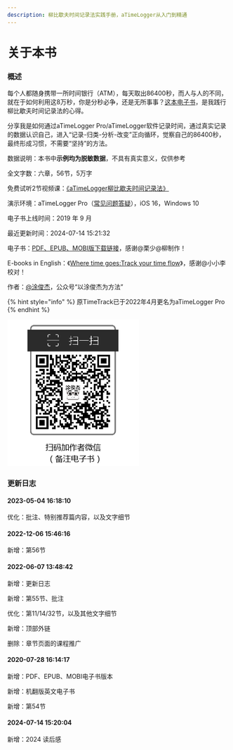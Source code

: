 ```yaml
---
description: 柳比歇夫时间记录法实践手册，aTimeLogger从入门到精通
---
```


# 关于本书

### 概述

每个人都随身携带一所时间银行（ATM），每天取出86400秒，而人与人的不同，就在于如何利用这8万秒，你是分秒必争，还是无所事事？[这本电子书](https://shijian.tujunjie.com/)，是我践行柳比歇夫时间记录法的心得。

分享我是如何通过aTimeLogger Pro/aTimeLogger软件记录时间，通过真实记录的数据认识自己，进入“记录-归类-分析-改变”正向循环，觉察自己的86400秒，最终形成习惯，不需要“坚持”的方法。

数据说明：本书中**示例均为脱敏数据**，不具有真实意义，仅供参考

全文字数：六章，56节，5万字

免费试听2节视频课：[《aTimeLogger柳比歇夫时间记录法》](https://study.163.com/course/courseMain.htm?courseId=1209678842\&share=2\&shareId=400000000640077)

演示环境：aTimeLogger Pro（[常见问题答疑](https://shijian.tujunjie.com/ch06/ch06.47)），iOS 16，Windows 10

电子书上线时间：2019 年 9 月

最近更新时间：2024-07-14 15:21:32

电子书：[PDF、EPUB、MOBI版下载链接](https://share.weiyun.com/5rv9h5Y)，感谢@栗少@柳制作！

E-books in English：《[Where time goes:Track your time flow](https://en.shijian.tujunjie.com/)》，感谢@小小李校对！

作者：[@涂俊杰](https://nextjs-notion-starter-kit-peach-seven.vercel.app/)，公众号“以涂俊杰为方法”

{% hint style="info" %}
原TimeTrack已于2022年4月更名为aTimeLogger Pro
{% endhint %}

![](.gitbook/assets/about-1.png)

### 更新日志

#### 2023-05-04 16:18:10

优化：批注、特别推荐篇内容，以及文字细节

#### 2022-12-06 15:46:16

新增：第56节

#### 2022-06-07 13:48:42

新增：更新日志

新增：第55节、批注

优化：第11/14/32节，以及其他文字细节

新增：顶部外链

删除：章节页面的课程推广

#### 2020-07-28 16:14:17

新增：PDF、EPUB、MOBI电子书版本

新增：机翻版英文电子书

新增：第54节

#### 2024-07-14 15:20:04

新增：2024 读后感
